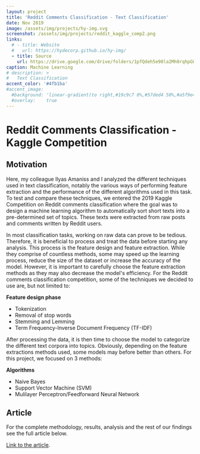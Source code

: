 ```yaml
---
layout: project
title: 'Reddit Comments Classification - Text Classification'
date: Nov 2019
image: /assets/img/projects/hy-img.svg
screenshot: /assets/img/projects/reddit_kaggle_comp2.png
links:
  # - title: Website
  #   url: https://hydecorp.github.io/hy-img/
  - title: Source
    url: https://drive.google.com/drive/folders/1pfQdeh5e90la2Mh0rqhpGUk2wnFrOT_u?usp=sharing
caption: Machine Learning
# description: >
#   Text Classification
accent_color: '#4fb1ba'
#accent_image:
  #background: 'linear-gradient(to right,#19c9c7 0%,#57ded4 50%,#a5f9e4 100%)'
  #overlay:    true
---
```


# Reddit Comments Classification - Kaggle Competition

## Motivation
Here, my colleague Ilyas Amaniss and I analyzed the different techniques used in text classification, notably the various ways of performing feature extraction and the performance of the different algorithms used in this task. To test and compare these techniques, we entered the 2019 Kaggle Competition on Reddit comments classification where the goal was to design a machine learning algorithm to automatically sort short texts into a pre-determined set of topics. These texts were extracted from raw posts and comments written by Reddit users.

In most classification tasks, working on raw data can prove to be tedious. Therefore, it is beneficial to process and treat the data before starting any analysis. This process is the feature design and feature extraction. While they comprise of countless methods, some may speed up the learning process, reduce the size of the dataset or increase the accuracy of the model. However, it is important to carefully choose the feature extraction methods as they may also decrease the model's efficiency. For the Reddit comments classification competition, some of the techniques we decided to use are, but not limited to:  

**Feature design phase**
- Tokenization
- Removal of stop words
- Stemming and Lemming
- Term Frequency-Inverse Document Frequency (TF-IDF)

After processing the data, it is then time to choose the model to categorize the different text corpora into topics. Obviously, depending on the feature extractions methods used, some models may before better than others. For this project, we focused on 3 methods:  

**Algorithms**
- Naive Bayes 
- Support Vector Machine (SVM)
- Mulilayer Perceptron/Feedforward Neural Network

## Article

For the complete methodology, results, analysis and the rest of our findings see the full article below.

<html>
<head>
  <meta charset="UTF-8">
  <title>PDF.js Example</title>
  <script src="/assets/js/pdfjs/build/pdf.js"></script>
  <script src="/assets/js/pdfjs/build/kaggle/simple.js"></script>
</head>
<body>
  <a target="_blank" href="/assets/js/pdfjs/web/viewer.html?file=/assets/js/pdfjs/build/kaggle/Kaggle_reddit_classification.pdf">
    <canvas id="pdf"></canvas>
  </a>
</body>
</html>

[Link to the article](/assets/js/pdfjs/web/viewer.html?file=/assets/js/pdfjs/build/kaggle/Kaggle_reddit_classification.pdf). 